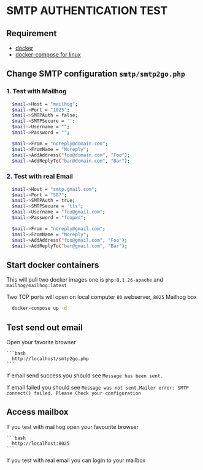 SMTP AUTHENTICATION TEST
========================

## Requirement
  - [docker](https://docs.docker.com/engine/install/)
  - [docker-compose for linux](https://docs.docker.com/compose/install/standalone/)

## Change SMTP configuration ```smtp/smtp2go.php```

  ### 1. Test with Mailhog
  ```bash
    $mail->Host = "mailhog";
    $mail->Port = "1025";
    $mail->SMTPAuth = false;
    $mail->SMTPSecure = '';
    $mail->Username = "";
    $mail->Password = "";

    $mail->From = "noreply@domain.com";
    $mail->FromName = "Noreply";
    $mail->AddAddress("foo@domain.com", "Foo");
    $mail->AddReplyTo("bar@domain.com", "Bar");
  ```

  ### 2. Test with real Email
  ```bash
    $mail->Host = "smtp.gmail.com";
    $mail->Port = "587";
    $mail->SMTPAuth = true;
    $mail->SMTPSecure = 'tls';
    $mail->Username = "foo@gmail.com";
    $mail->Password = "foopwd";

    $mail->From = "noreply@gmail.com";
    $mail->FromName = "Noreply";
    $mail->AddAddress("foo@gmail.com", "Foo");
    $mail->AddReplyTo("bar@gmail.com", "Bar");
  ```

## Start docker containers
This will pull two docker images one is ```php:8.1.26-apache``` and ```mailhog/mailhog:latest```

Two TCP ports will open on local computer ```80``` webserver, ```8025``` Mailhog box

  ```bash
    docker-compose up -d
  ```

## Test send out email

Open your favorite browser

    ```bash
      http://localhost/smtp2go.php
    ```

If email send success you should see ```Message has been sent.```

If email failed you should see ```Message was not sent.Mailer error: SMTP connect() failed. Please Check your configuration```
## Access mailbox

If you test with mailhog open your favourite browser

    ```bash
      http://localhost:8025
    ```

If you test with real email you can login to your mailbox